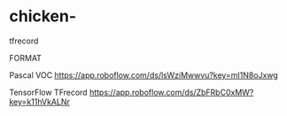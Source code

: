 # chicken-
tfrecord

FORMAT

Pascal VOC
https://app.roboflow.com/ds/lsWziMwwvu?key=mI1N8oJxwg

TensorFlow TFrecord
https://app.roboflow.com/ds/ZbFRbC0xMW?key=k11hVkALNr
